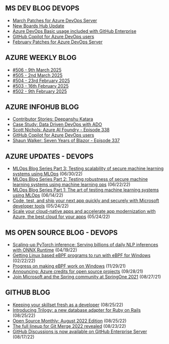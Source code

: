 ## MS DEV BLOG DEVOPS 

<!-- DEVBLOGDEVOPS:START -->
- [March Patches for Azure DevOps Server](https://devblogs.microsoft.com/devops/march-patches-for-azure-devops-server-3/)
- [New Boards Hub Update](https://devblogs.microsoft.com/devops/new-boards-hub-update-spring-2025/)
- [Azure DevOps Basic usage included with GitHub Enterprise](https://devblogs.microsoft.com/devops/azure-devops-basic-usage-included-with-github-enterprise/)
- [GitHub Copilot for Azure DevOps users](https://devblogs.microsoft.com/devops/github-copilot-for-azure-devops-users/)
- [February Patches for Azure DevOps Server](https://devblogs.microsoft.com/devops/february-patches-for-azure-devops-server-4/)
<!-- DEVBLOGDEVOPS:END -->


## AZURE WEEKLY BLOG

<!-- AZUREWEEKLY:START -->
- [#506 - 9th March 2025](https://azureweekly.info/issue-506.html)
- [#505 - 2nd March 2025](https://azureweekly.info/issue-505.html)
- [#504 - 23rd February 2025](https://azureweekly.info/issue-504.html)
- [#503 - 16th February 2025](https://azureweekly.info/issue-503.html)
- [#502 - 9th February 2025](https://azureweekly.info/issue-502.html)
<!-- AZUREWEEKLY:END -->

## AZURE INFOHUB BLOG 

<!-- AZUREINFOHUB:START -->
- [Contributor Stories: Deepanshu Katara](https://techcommunity.microsoft.com/t5/microsoft-developer-community/contributor-stories-deepanshu-katara/ba-p/4382588)
- [Case Study: Data Driven DevOps with ADO](https://techcommunity.microsoft.com/t5/apps-on-azure-blog/case-study-data-driven-devops-with-ado/ba-p/4128814)
- [Scott Nichols: Azure AI Foundry - Episode 338](http://feed.azuredevops.show/scott-nichols-azure-ai-foundry-episode-338)
- [GitHub Copilot for Azure DevOps users](https://devblogs.microsoft.com/devops/github-copilot-for-azure-devops-users/)
- [Shaun Walker: Seven Years of Blazor - Episode 337](http://feed.azuredevops.show/shaun-walker-seven-years-of-blazor-episode-337)
<!-- AZUREINFOHUB:END -->


## AZURE UPDATES - DEVOPS 

<!-- AZUREUPDATES:START -->

 - [MLOps Blog Series Part 3: Testing scalability of secure machine learning systems using MLOps](https://azure.microsoft.com/blog/mlops-blog-series-part-3-testing-scalability-of-secure-machine-learning-systems-using-mlops/) (06/30/22)
 - [MLOps Blog Series Part 2: Testing robustness of secure machine learning systems using machine learning ops](https://azure.microsoft.com/blog/mlops-blog-series-part-2-testing-robustness-of-secure-machine-learning-systems-using-machine-learning-ops/) (06/22/22)
 - [MLOps Blog Series Part 1: The art of testing machine learning systems using MLOps](https://azure.microsoft.com/blog/mlops-blog-series-part-1-the-art-of-testing-machine-learning-systems-using-mlops/) (06/14/22)
 - [Code, test, and ship your next app quickly and securely with Microsoft developer tools](https://azure.microsoft.com/blog/code-test-and-ship-your-next-app-quickly-and-securely-with-microsoft-developer-tools/) (05/24/22)
 - [Scale your cloud-native apps and accelerate app modernization with Azure, the best cloud for your apps](https://azure.microsoft.com/blog/scale-your-cloudnative-apps-and-accelerate-app-modernization-with-azure-the-best-cloud-for-your-apps/) (05/24/22)
<!-- AZUREUPDATES:END -->


## MS OPEN SOURCE BLOG - DEVOPS 

<!-- MSOPENSOURCEBLOG:START -->

 - [Scaling-up PyTorch inference: Serving billions of daily NLP inferences with ONNX Runtime](https://cloudblogs.microsoft.com/opensource/2022/04/19/scaling-up-pytorch-inference-serving-billions-of-daily-nlp-inferences-with-onnx-runtime/) (04/19/22)
 - [Getting Linux based eBPF programs to run with eBPF for Windows](https://cloudblogs.microsoft.com/opensource/2022/02/22/getting-linux-based-ebpf-programs-to-run-with-ebpf-for-windows/) (02/22/22)
 - [Progress on making eBPF work on Windows](https://cloudblogs.microsoft.com/opensource/2021/11/29/progress-on-making-ebpf-work-on-windows/) (11/29/21)
 - [Announcing: Azure credits for open source projects](https://cloudblogs.microsoft.com/opensource/2021/09/28/announcing-azure-credits-for-open-source-projects/) (09/28/21)
 - [Join Microsoft and the Spring community at SpringOne 2021](https://cloudblogs.microsoft.com/opensource/2021/08/27/join-microsoft-and-the-spring-community-at-springone-2021/) (08/27/21)
<!-- MSOPENSOURCEBLOG:END -->


## GITHUB BLOG


<!-- GITHUB:START -->

 - [Keeping your skillset fresh as a developer](https://github.blog/2022-08-25-keeping-your-skillset-fresh-as-a-developer/) (08/25/22)
 - [Introducing Trilogy: a new database adapter for Ruby on Rails](https://github.blog/2022-08-25-introducing-trilogy-a-new-database-adapter-for-ruby-on-rails/) (08/25/22)
 - [Open Source Monthly: August 2022 Edition](https://github.blog/2022-08-25-open-source-monthly-august-2022-edition/) (08/25/22)
 - [The full lineup for Git Merge 2022 revealed](https://github.blog/2022-08-23-the-full-lineup-for-git-merge-2022-revealed/) (08/23/22)
 - [GitHub Discussions is now available on GitHub Enterprise Server](https://github.blog/2022-08-17-github-discussions-is-now-available-on-github-enterprise-server/) (08/17/22)
<!-- GITHUB:END -->
